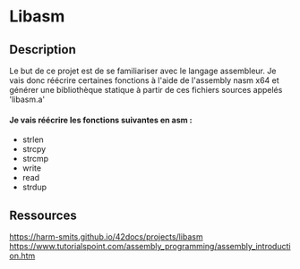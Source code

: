# Libasm

## Description

  Le but de ce projet est de se familiariser avec le langage assembleur. Je vais donc réécrire certaines fonctions à l'aide de l'assembly nasm x64 et générer une bibliothèque statique à partir de ces fichiers sources appelés 'libasm.a'
  
  #### Je vais réécrire les fonctions suivantes en asm :

- strlen
- strcpy
- strcmp
- write
- read
- strdup

## Ressources
  https://harm-smits.github.io/42docs/projects/libasm
  https://www.tutorialspoint.com/assembly_programming/assembly_introduction.htm
